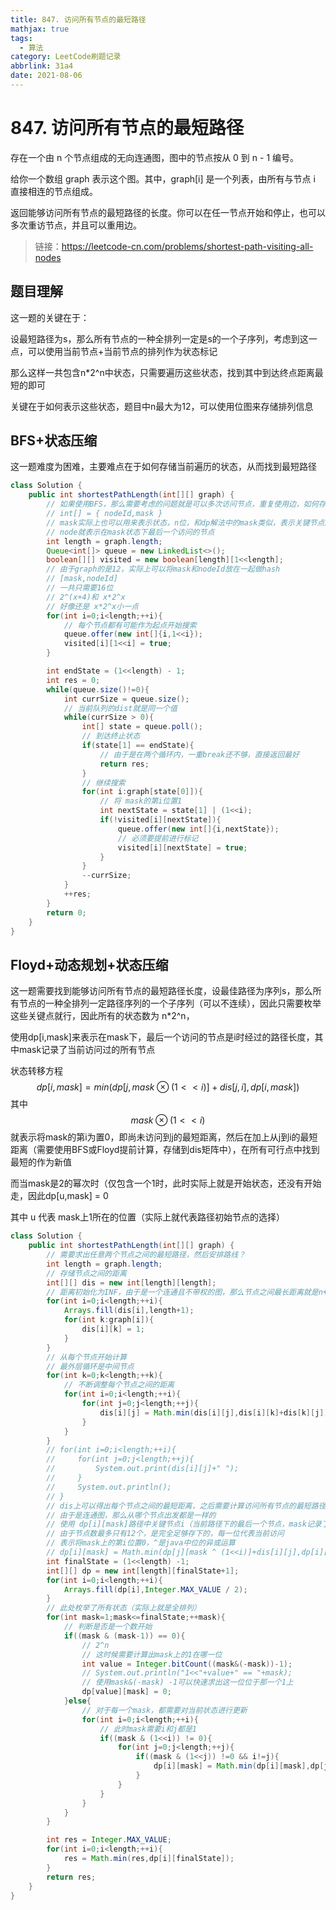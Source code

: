 ```yaml
---
title: 847. 访问所有节点的最短路径
mathjax: true
tags:
  - 算法
category: LeetCode刷题记录
abbrlink: 31a4
date: 2021-08-06
---
```

# 847. 访问所有节点的最短路径

存在一个由 n 个节点组成的无向连通图，图中的节点按从 0 到 n - 1 编号。

给你一个数组 graph 表示这个图。其中，graph[i] 是一个列表，由所有与节点 i 直接相连的节点组成。

返回能够访问所有节点的最短路径的长度。你可以在任一节点开始和停止，也可以多次重访节点，并且可以重用边。

> 链接：https://leetcode-cn.com/problems/shortest-path-visiting-all-nodes

<!-- more -->

## 题目理解

这一题的关键在于：

设最短路径为s，那么所有节点的一种全排列一定是s的一个子序列，考虑到这一点，可以使用当前节点+当前节点的排列作为状态标记

那么这样一共包含n*2^n中状态，只需要遍历这些状态，找到其中到达终点距离最短的即可

关键在于如何表示这些状态，题目中n最大为12，可以使用位图来存储排列信息

## BFS+状态压缩

这一题难度为困难，主要难点在于如何存储当前遍历的状态，从而找到最短路径

```java
class Solution {
    public int shortestPathLength(int[][] graph) {
        // 如果使用BFS，那么需要考虑的问题就是可以多次访问节点，重复使用边，如何存储状态
        // int[] = { nodeId,mask }
        // mask实际上也可以用来表示状态，n位，和dp解法中的mask类似，表示关键节点的全排列
        // node就表示在mask状态下最后一个访问的节点
        int length = graph.length;
        Queue<int[]> queue = new LinkedList<>();
        boolean[][] visited = new boolean[length][1<<length];
        // 由于graph的是12，实际上可以将mask和nodeId放在一起做hash
        // [mask,nodeId]
        // 一共只需要16位
        // 2^(x+4)和 x*2^x
        // 好像还是 x*2^x小一点
        for(int i=0;i<length;++i){
            // 每个节点都有可能作为起点开始搜索
            queue.offer(new int[]{i,1<<i});
            visited[i][1<<i] = true;
        }

        int endState = (1<<length) - 1;
        int res = 0;
        while(queue.size()!=0){
            int currSize = queue.size();
            // 当前队列的dist就是同一个值
            while(currSize > 0){
                int[] state = queue.poll();
                // 到达终止状态
                if(state[1] == endState){
                    // 由于是在两个循环内，一重break还不够，直接返回最好
                    return res;
                }
                // 继续搜索
                for(int i:graph[state[0]]){
                  	// 将 mask的第i位置1
                    int nextState = state[1] | (1<<i); 
                    if(!visited[i][nextState]){
                        queue.offer(new int[]{i,nextState});
                        // 必须要提前进行标记
                        visited[i][nextState] = true;
                    }
                }
                --currSize;
            }
            ++res;
        }
        return 0;
    }
}
```



## Floyd+动态规划+状态压缩

这一题需要找到能够访问所有节点的最短路径长度，设最佳路径为序列s，那么所有节点的一种全排列一定路径序列的一个子序列（可以不连续），因此只需要枚举这些关键点就行，因此所有的状态数为 n*2^n，

使用dp[i,mask]来表示在mask下，最后一个访问的节点是i时经过的路径长度，其中mask记录了当前访问过的所有节点

状态转移方程
$$
dp[i,mask] = min(dp[j,mask \otimes(1<<i)]+dis[j,i],dp[i,mask])
$$
其中
$$
mask\otimes(1<<i)
$$
就表示将mask的第i为置0，即尚未访问到j的最短距离，然后在加上从j到i的最短距离（需要使用BFS或Floyd提前计算，存储到dis矩阵中），在所有可行点中找到最短的作为新值

而当mask是2的幂次时（仅包含一个1时，此时实际上就是开始状态，还没有开始走，因此dp[u,mask] = 0

其中 u 代表 mask上1所在的位置（实际上就代表路径初始节点的选择）

```java
class Solution {
    public int shortestPathLength(int[][] graph) {
        // 需要求出任意两个节点之间的最短路径，然后安排路线？
        int length = graph.length;
        // 存储节点之间的距离
        int[][] dis = new int[length][length];
        // 距离初始化为INF，由于是一个连通且不带权的图，那么节点之间最长距离就是n+1
        for(int i=0;i<length;++i){
            Arrays.fill(dis[i],length+1);
            for(int k:graph[i]){
                dis[i][k] = 1;
            }
        }
        // 从每个节点开始计算
        // 最外层循环是中间节点
        for(int k=0;k<length;++k){
            // 不断调整每个节点之间的距离
            for(int i=0;i<length;++i){
                for(int j=0;j<length;++j){
                    dis[i][j] = Math.min(dis[i][j],dis[i][k]+dis[k][j]);
                }
            }           
        }
        // for(int i=0;i<length;++i){
        //     for(int j=0;j<length;++j){
        //         System.out.print(dis[i][j]+" ");
        //     }
        //     System.out.println();
        // }
        // dis上可以得出每个节点之间的最短距离，之后需要计算访问所有节点的最短路径的长度
        // 由于是连通图，那么从哪个节点出发都是一样的
        // 使用 dp[i][mask]路径中关键节点i（当前路径下的最后一个节点，mask记录了当前访问过的全部节点，
        // 由于节点数最多只有12个，是完全足够存下的，每一位代表当前访问
        // 表示将mask上的第i位置0，^是java中位的异或运算
        // dp[i][mask] = Math.min(dp[j][mask ^ (1<<i)]+dis[i][j],dp[i][mask]);
        int finalState = (1<<length) -1;
        int[][] dp = new int[length][finalState+1];
        for(int i=0;i<length;++i){
            Arrays.fill(dp[i],Integer.MAX_VALUE / 2);
        }
        // 此处枚举了所有状态（实际上就是全排列）
        for(int mask=1;mask<=finalState;++mask){
            // 判断是否是一个数开始
            if((mask & (mask-1)) == 0){
                // 2^n
                // 这时候需要计算出mask上的1在哪一位
                int value = Integer.bitCount((mask&(-mask))-1);
                // System.out.println("1<<"+value+" == "+mask);
                // 使用mask&(-mask) -1可以快速求出这一位位于那一个1上
                dp[value][mask] = 0;
            }else{
              	// 对于每一个mask，都需要对当前状态进行更新
                for(int i=0;i<length;++i){
                    // 此时mask需要i和j都是1
                    if((mask & (1<<i)) != 0){
                        for(int j=0;j<length;++j){
                            if((mask & (1<<j)) !=0 && i!=j){
                                dp[i][mask] = Math.min(dp[i][mask],dp[j][mask ^ (1<<i)]+dis[j][i]);
                            }
                        }
                    }
                }
            }
        }

        int res = Integer.MAX_VALUE;
        for(int i=0;i<length;++i){
            res = Math.min(res,dp[i][finalState]);
        }
        return res;
    }
}
```

